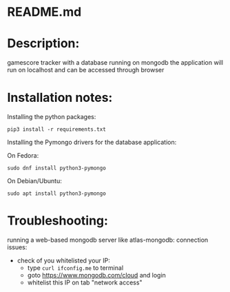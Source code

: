 # README.md

# Description:

gamescore tracker with a database running on mongodb 
the application will run on localhost and can be accessed through browser 


# Installation notes:
Installing the python packages:

`pip3 install -r requirements.txt`

Installing the Pymongo drivers for the database application:

On Fedora:

`sudo dnf install python3-pymongo`

On Debian/Ubuntu:

`sudo apt install python3-pymongo`


# Troubleshooting:
running a web-based mongodb server like atlas-mongodb:
connection issues:
- check of you whitelisted your IP:
    - type `curl ifconfig.me` to terminal
    - goto https://www.mongodb.com/cloud and login
    - whitelist this IP on tab "network access"

